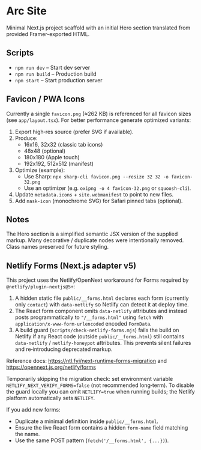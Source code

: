 # Arc Site

Minimal Next.js project scaffold with an initial Hero section translated from provided Framer-exported HTML.

## Scripts
- `npm run dev` – Start dev server
- `npm run build` – Production build
- `npm start` – Start production server

## Favicon / PWA Icons
Currently a single `favicon.png` (≈262 KB) is referenced for all favicon sizes (see `app/layout.tsx`). For better performance generate optimized variants:

1. Export high‑res source (prefer SVG if available).
2. Produce:
	- 16x16, 32x32 (classic tab icons)
	- 48x48 (optional)
	- 180x180 (Apple touch)
	- 192x192, 512x512 (manifest)
3. Optimize (example):
	- Use Sharp: `npx sharp-cli favicon.png --resize 32 32 -o favicon-32.png`
	- Use an optimizer (e.g. `oxipng -o 4 favicon-32.png` or `squoosh-cli`).
4. Update `metadata.icons` + `site.webmanifest` to point to new files.
5. Add `mask-icon` (monochrome SVG) for Safari pinned tabs (optional).

## Notes
The Hero section is a simplified semantic JSX version of the supplied markup. Many decorative / duplicate nodes were intentionally removed. Class names preserved for future styling.

## Netlify Forms (Next.js adapter v5)

This project uses the Netlify/OpenNext workaround for Forms required by `@netlify/plugin-nextjs@5+`:

1. A hidden static file `public/__forms.html` declares each form (currently only `contact`) with `data-netlify` so Netlify can detect it at deploy time.
2. The React form component omits `data-netlify` attributes and instead posts programmatically to `"/__forms.html"` using `fetch` with `application/x-www-form-urlencoded` encoded `FormData`.
3. A build guard (`scripts/check-netlify-forms.mjs`) fails the build on Netlify if any React code (outside `public/__forms.html`) still contains `data-netlify` / `netlify-honeypot` attributes. This prevents silent failures and re‑introducing deprecated markup.

Reference docs: https://ntl.fyi/next-runtime-forms-migration and https://opennext.js.org/netlify/forms

Temporarily skipping the migration check: set environment variable `NETLIFY_NEXT_VERIFY_FORMS=false` (not recommended long‑term). To disable the guard locally you can omit `NETLIFY=true` when running builds; the Netlify platform automatically sets `NETLIFY`.

If you add new forms:
- Duplicate a minimal definition inside `public/__forms.html`.
- Ensure the live React form contains a hidden `form-name` field matching the name.
- Use the same POST pattern (`fetch('/__forms.html', {...})`).

